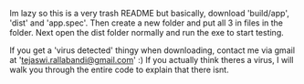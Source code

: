 Im lazy so this is a very trash README but basically, download 'build/app', 'dist' and 'app.spec'.
Then create a new folder and put all 3 in files in the folder.
Next open the dist folder normally and run the exe to start testing.

If you get a 'virus detected' thingy when downloading, contact me via gmail at 'tejaswi.rallabandi@gmail.com' :) 
If you actually think theres a virus, I will walk you through the entire code to explain that there isnt.
